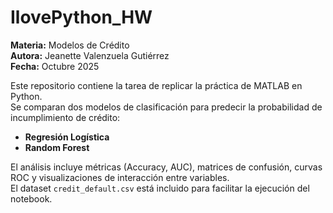 # IlovePython_HW
**Materia:** Modelos de Crédito  
**Autora:** Jeanette Valenzuela Gutiérrez  
**Fecha:** Octubre 2025  

Este repositorio contiene la tarea de replicar la práctica de MATLAB en Python.  
Se comparan dos modelos de clasificación para predecir la probabilidad de incumplimiento de crédito:

- **Regresión Logística**  
- **Random Forest**

El análisis incluye métricas (Accuracy, AUC), matrices de confusión, curvas ROC y visualizaciones de interacción entre variables.  
El dataset `credit_default.csv` está incluido para facilitar la ejecución del notebook.
